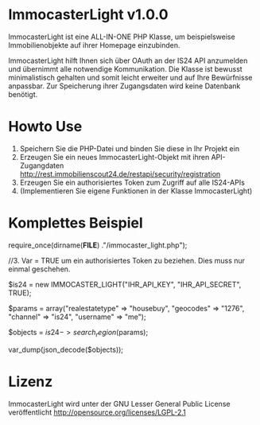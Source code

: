 ImmocasterLight v1.0.0
===================

ImmocasterLight ist eine ALL-IN-ONE PHP Klasse, um beispielsweise
Immobilienobjekte auf ihrer Homepage einzubinden. 

ImmocasterLight hilft Ihnen sich über OAuth an der IS24 API anzumelden und übernimmt
alle notwendige Kommunikation. Die Klasse ist bewusst minimalistisch gehalten und somit
leicht erweiter und auf Ihre Bewürfnisse anpassbar. Zur Speicherung ihrer Zugangsdaten
wird keine Datenbank benötigt.

Howto Use
========

1. Speichern Sie die PHP-Datei und binden Sie diese in Ihr Projekt ein
2. Erzeugen Sie ein neues ImmocasterLight-Objekt mit ihren API-Zugangdaten
   http://rest.immobilienscout24.de/restapi/security/registration
3. Erzeugen Sie ein authorisiertes Token zum Zugriff auf alle IS24-APIs
4. (Implementieren Sie eigene Funktionen in der Klasse ImmocasterLight)

Komplettes Beispiel
=================

require_once(dirname(__FILE__) ."/immocaster_light.php");

//3. Var = TRUE um ein authorisiertes Token zu beziehen. Dies muss nur einmal geschehen.

$is24 = new IMMOCASTER_LIGHT("IHR_API_KEY", "IHR_API_SECRET", TRUE);

$params = array("realestatetype" => "housebuy", "geocodes" => "1276", "channel" => "is24", "username" => "me");

$objects = $is24->search_region($params);

var_dump(json_decode($objects));

Lizenz
=====

ImmocasterLight wird unter der GNU Lesser General Public License veröffentlicht
http://opensource.org/licenses/LGPL-2.1
